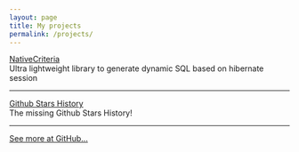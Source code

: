 ```yaml
---
layout: page
title: My projects
permalink: /projects/
---
```


<div class="center">
<a href="https://pnowy.gitbooks.io/nativecriteria/content/" target="_blank">NativeCriteria</a>
<br/>
Ultra lightweight library to generate dynamic SQL based on hibernate session
</div>

-------------

<div class="center">
<a href="https://stars.przemeknowak.com" target="_blank">Github Stars History</a>
<br/>
The missing Github Stars History!
</div>

-------------

<div class="center">
<a href="https://github.com/{{site.github_username}}" target="_blank">See more at GitHub...</a>
</div>

